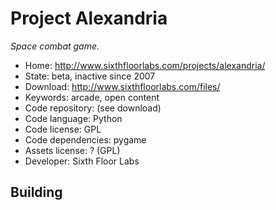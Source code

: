 # Project Alexandria

_Space combat game._

- Home: http://www.sixthfloorlabs.com/projects/alexandria/
- State: beta, inactive since 2007
- Download: http://www.sixthfloorlabs.com/files/
- Keywords: arcade, open content
- Code repository: (see download)
- Code language: Python
- Code license: GPL
- Code dependencies: pygame
- Assets license: ? (GPL)
- Developer: Sixth Floor Labs

## Building
